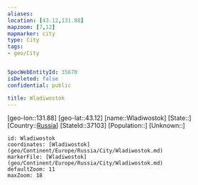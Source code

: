 ```yaml
---
aliases: 
location: [43.12,131.88]
mapzoom: [7,12] 
mapmarker: city 
type: City
tags:
- geo/City


SpocWebEntityId: 35670
isDeleted: false
confidential: public

title: Wladiwostok
---
```

[geo-lon::131.88]
[geo-lat::43.12]
[name::Wladiwostok]
[State::]
[Country::[Russia](geo/Continent/Europe/Russia.md)]
[StateId::37103]
[Population::]
[Unknown::]


```leaflet
id: Wladiwostok
coordinates: [Wladiwostok](geo/Continent/Europe/Russia/City/Wladiwostok.md)
markerFile: [Wladiwostok](geo/Continent/Europe/Russia/City/Wladiwostok.md)
defaultZoom: 11 
maxZoom: 18
```


